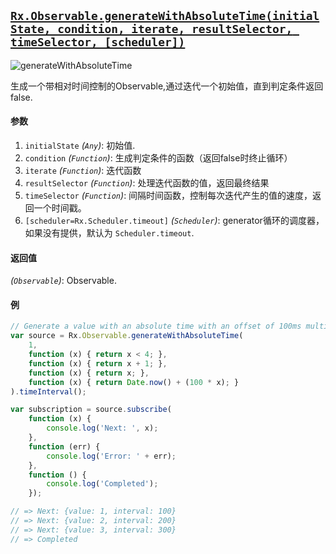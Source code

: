 ## [`Rx.Observable.generateWithAbsoluteTime(initialState, condition, iterate, resultSelector, timeSelector, [scheduler])`](https://github.com/Reactive-Extensions/RxJS/blob/master/src/core/linq/observable/generatewithabsolutetime.js)

![generateWithAbsoluteTime](http://reactivex.io/documentation/operators/images/generateWithAbsoluteTime.png)


生成一个带相对时间控制的Observable,通过迭代一个初始值，直到判定条件返回false.

#### 参数
1. `initialState` *(`Any`)*: 初始值.
2. `condition` *(`Function`)*: 生成判定条件的函数（返回false时终止循环）
3. `iterate` *(`Function`)*: 迭代函数
4. `resultSelector` *(`Function`)*: 处理迭代函数的值，返回最终结果
5. `timeSelector` *(`Function`)*: 间隔时间函数，控制每次迭代产生的值的速度，返回一个时间戳。
6. `[scheduler=Rx.Scheduler.timeout]` *(`Scheduler`)*: generator循环的调度器，如果没有提供，默认为 `Scheduler.timeout`.

#### 返回值
*(`Observable`)*: Observable.

#### 例

```js
// Generate a value with an absolute time with an offset of 100ms multipled by value
var source = Rx.Observable.generateWithAbsoluteTime(
    1,
    function (x) { return x < 4; },
    function (x) { return x + 1; },
    function (x) { return x; },
    function (x) { return Date.now() + (100 * x); }
).timeInterval();

var subscription = source.subscribe(
    function (x) {
        console.log('Next: ', x);
    },
    function (err) {
        console.log('Error: ' + err);   
    },
    function () {
        console.log('Completed');   
    });

// => Next: {value: 1, interval: 100}
// => Next: {value: 2, interval: 200}
// => Next: {value: 3, interval: 300}
// => Completed
```
[](http://jsbin.com/pugoy/1/embed?js,console)
